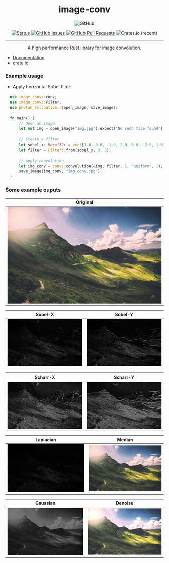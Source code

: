 <h1 align="center">image-conv</h1>
<div align="center">

  <img alt="GitHub" src="https://img.shields.io/github/license/gp-97/image-conv">

</div>
<div align="center">
  
  [![Status](https://img.shields.io/badge/status-active-success.svg)]()
  [![GitHub Issues](https://img.shields.io/github/issues/gp-97/image-conv.svg)](https://github.com/gp-97/image-conv/issues)
  [![GitHub Pull Requests](https://img.shields.io/github/issues-pr/gp-97/image-conv.svg)](https://github.com/gp-97/image-conv/pulls)
  ![Crates.io (recent)](https://img.shields.io/crates/dr/image-conv?style=plastic)

</div>

---

<p align="center">A high performance Rust library for image convolution.</p>

- [Documentation](https://docs.rs/image-conv/0.1.3/image_conv/index.html)
- [crate.io](https://crates.io/crates/image-conv)

### Example usage
- Apply horizontal Sobel filter:
```rust
  use image_conv::conv;
  use image_conv::Filter;
  use photon_rs::native::{open_image, save_image};

  fn main() {
      // Open an image
      let mut img = open_image("img.jpg").expect("No such file found");

      // Create a filter
      let sobel_x: Vec<f32> = vec![1.0, 0.0, -1.0, 2.0, 0.0, -2.0, 1.0, 0.0, -1.0];
      let filter = Filter::from(sobel_x, 3, 3);

      // Apply convolution    
      let img_conv = conv::convolution(&img, filter, 1, "uniform", 1);
      save_image(img_conv, "img_conv.jpg");
  }
```


### Some example ouputs
|Original|
|--------|
|![Original](assets/t5.jpg)|

|Sobel-X|Sobel-Y|
|-------|-------|
|![Sobel-X](assets/t5_sobelX.jpg)|![Sobel-Y](assets/t5_sobelY.jpg)|

|Scharr-X|Scharr-Y|
|--------|--------|
![Scharr-X](assets/t5_scharrX.jpg)|![Scharr-Y](assets/t5_scharrY.jpg)|

|Laplacian|Median|
|-------|------|
|![Laplacian](assets/t5_laplacian.jpg)|![Median](assets/t5_median.jpg)|

|Gaussian|Denoise|
|---------|-------|
|![Gaussian](assets/t5_gaussian7x7.jpg)|![Denoise](assets/t5_denoise.jpg)|  
